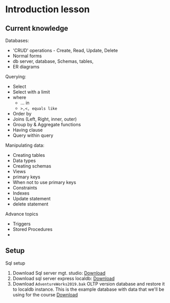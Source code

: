 # Introduction lesson


## Current knowledge

Databases:
- 'CRUD' operations - Create, Read, Update, Delete
- Normal forms
- db server, database, Schemas, tables, 
- ER diagrams

Querying:
- Select
- Select with a limit
- where
  - ... in
  - `>,<, equals like`
- Order by
- Joins (Left, Right, inner, outer)
- Group by & Aggregate functions
- Having clause
- Query within query


Manipulating data:
- Creating tables
- Data types
- Creating schemas
- Views
- primary keys
- When not to use primary keys
- Constraints
- Indexes
- Update statement
- delete statement

Advance topics
- Triggers
- Stored Procedures
- 



## Setup
Sql setup

1. Download Sql server mgt. studio: [Download](https://docs.microsoft.com/en-us/sql/ssms/download-sql-server-management-studio-ssms?view=sql-server-ver15)
2. Download sql server express localdb: [Download](https://docs.microsoft.com/en-us/sql/database-engine/configure-windows/sql-server-express-localdb?view=sql-server-ver15)
3. Download `AdventureWorks2019.bak` OLTP version database and restore it to localdb instance. This is the example database with data that we'll be using for the course   [Download](https://docs.microsoft.com/en-us/sql/samples/adventureworks-install-configure?view=sql-server-ver15&tabs=ssms)

